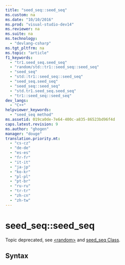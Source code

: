 ```yaml
---
title: "seed_seq::seed_seq"
ms.custom: na
ms.date: "10/10/2016"
ms.prod: "visual-studio-dev14"
ms.reviewer: na
ms.suite: na
ms.technology: 
  - "devlang-csharp"
ms.tgt_pltfrm: na
ms.topic: "article"
f1_keywords: 
  - "tr1.seed_seq.seed_seq"
  - "random/std::tr1::seed_seq::seed_seq"
  - "seed_seq"
  - "std::tr1::seed_seq::seed_seq"
  - "seed_seq.seed_seq"
  - "seed_seq::seed_seq"
  - "std.tr1.seed_seq.seed_seq"
  - "tr1::seed_seq::seed_seq"
dev_langs: 
  - "C++"
helpviewer_keywords: 
  - "seed_seq method"
ms.assetid: 019ca0de-7e64-400c-a835-86523bd96f4d
caps.latest.revision: 9
ms.author: "ghogen"
manager: "douge"
translation.priority.mt: 
  - "cs-cz"
  - "de-de"
  - "es-es"
  - "fr-fr"
  - "it-it"
  - "ja-jp"
  - "ko-kr"
  - "pl-pl"
  - "pt-br"
  - "ru-ru"
  - "tr-tr"
  - "zh-cn"
  - "zh-tw"
---
```

# seed_seq::seed_seq
Topic deprecated, see [\<random>](../Topic/%3Crandom%3E.md) and [seed_seq Class](../Topic/seed_seq%20Class.md).  
  
## Syntax